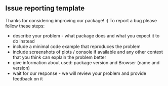 
## Issue reporting template

Thanks for considering improving our package! :) To report a bug please follow these steps:

* describe your problem - what package does and what you expect it to do instead
* include a minimal code example that reproduces the problem
* include screenshots of plots / console if available and any other context that you think can explain the problem better
* give information about used: package version and Browser (name and version)
* wait for our response - we will review your problem and provide feedback on it

